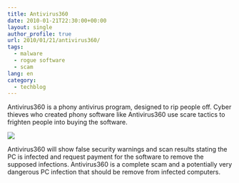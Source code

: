 ```yaml
---
title: Antivirus360
date: 2010-01-21T22:30:00+00:00
layout: single
author_profile: true
url: 2010/01/21/antivirus360/
tags:
  - malware
  - rogue software
  - scam
lang: en
category: 
  - techblog
---
```

Antivirus360 is a phony antivirus program, designed to rip people off. Cyber thieves who created phony software like Antivirus360 use scare tactics to frighten people into buying the software.

[![](http://3.bp.blogspot.com/_vaUVXcmC3OI/S1jOX-zZYdI/AAAAAAAAAtI/z4qDxMs8kE4/s640/Antivirus360.FRWL_GUI.jpg)](http://3.bp.blogspot.com/_vaUVXcmC3OI/S1jOX-zZYdI/AAAAAAAAAtI/z4qDxMs8kE4/s1600-h/Antivirus360.FRWL_GUI.jpg)

Antivirus360 will show false security warnings and scan results stating the PC is infected and request payment for the software to remove the supposed infections. Antivirus360 is a complete scam and a potentially very dangerous PC infection that should be remove from infected computers.
